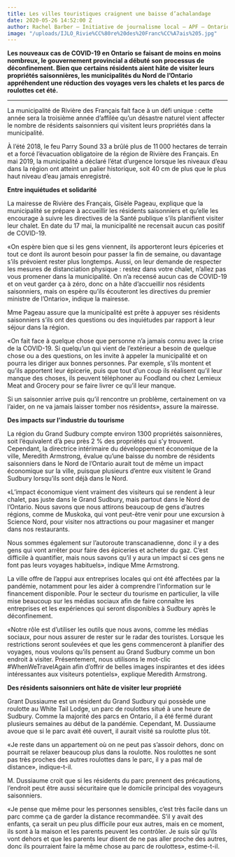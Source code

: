 ```yaml
---
title: Les villes touristiques craignent une baisse d’achalandage
date: 2020-05-26 14:52:00 Z
author: Rachel Barber — Initiative de journalisme local – APF – Ontario
image: "/uploads/IJLO_Rivie%CC%80re%20des%20Franc%CC%A7ais%205.jpg"
---
```


**Les nouveaux cas de COVID-19 en Ontario se faisant de moins en moins nombreux, le gouvernement provincial a débuté son processus de déconfinement. Bien que certains résidents aient hâte de visiter leurs propriétés saisonnières, les municipalités du Nord de l’Ontario appréhendent une réduction des voyages vers les chalets et les parcs de roulottes cet été.**
_______________________

La municipalité de Rivière des Français fait face à un défi unique : cette année sera la troisième année d’affilée qu’un désastre naturel vient affecter le nombre de résidents saisonniers qui visitent leurs propriétés dans la municipalité. 

À l’été 2018, le feu Parry Sound 33 a brûlé plus de 11 000 hectares de terrain et a forcé l’évacuation obligatoire de la région de Rivière des Français. En mai 2019, la municipalité a déclaré l’état d’urgence lorsque les niveaux d’eau dans la région ont atteint un palier historique, soit 40 cm de plus que le plus haut niveau d’eau jamais enregistré.

**Entre inquiétudes et solidarité**

La mairesse de Rivière des Français, Gisèle Pageau, explique que la municipalité se prépare à accueillir les résidents saisonniers et qu’elle les encourage à suivre les directives de la Santé publique s’ils planifient visiter leur chalet. En date du 17 mai, la municipalité ne recensait aucun cas positif de COVID-19. 

«On espère bien que si les gens viennent, ils apporteront leurs épiceries et tout ce dont ils auront besoin pour passer la fin de semaine, ou davantage s’ils prévoient rester plus longtemps. Aussi, on leur demande de respecter les mesures de distanciation physique : restez dans votre chalet, n’allez pas vous promener dans la municipalité. On n’a recensé aucun cas de COVID-19 et on veut garder ça à zéro, donc on a hâte d’accueillir nos résidents saisonniers, mais on espère qu’ils écouteront les directives du premier ministre de l’Ontario», indique la mairesse.

Mme Pageau assure que la municipalité est prête à appuyer ses résidents saisonniers s’ils ont des questions ou des inquiétudes par rapport à leur séjour dans la région.

«On fait face à quelque chose que personne n’a jamais connu avec la crise de la COVID-19. Si quelqu’un qui vient de l’extérieur a besoin de quelque chose ou a des questions, on les invite à appeler la municipalité et on pourra les diriger aux bonnes personnes. Par exemple, s’ils montent et qu’ils apportent leur épicerie, puis que tout d’un coup ils réalisent qu’il leur manque des choses, ils peuvent téléphoner au Foodland ou chez Lemieux Meat and Grocery pour se faire livrer ce qu’il leur manque. 

Si un saisonnier arrive puis qu’il rencontre un problème, certainement on va l’aider, on ne va jamais laisser tomber nos résidents», assure la mairesse. 

**Des impacts sur l’industrie du tourisme**

La région du Grand Sudbury compte environ 1300 propriétés saisonnières, soit l’équivalent d’à peu près 2 % des propriétés qui s’y trouvent. Cependant, la directrice intérimaire du développement économique de la ville, Meredith Armstrong, évalue qu’une baisse du nombre de résidents saisonniers dans le Nord de l’Ontario aurait tout de même un impact économique sur la ville, puisque plusieurs d’entre eux visitent le Grand Sudbury lorsqu’ils sont déjà dans le Nord.

«L’impact économique vient vraiment des visiteurs qui se rendent à leur chalet, pas juste dans le Grand Sudbury, mais partout dans le Nord de l’Ontario. Nous savons que nous attirons beaucoup de gens d’autres régions, comme de Muskoka, qui vont peut-être venir pour une excursion à Science Nord, pour visiter nos attractions ou pour magasiner et manger dans nos restaurants. 

Nous sommes également sur l’autoroute transcanadienne, donc il y a des gens qui vont arrêter pour faire des épiceries et acheter du gaz. C’est difficile à quantifier, mais nous savons qu’il y aura un impact si ces gens ne font pas leurs voyages habituels», indique Mme Armstrong.

La ville offre de l’appui aux entreprises locales qui ont été affectées par la pandémie, notamment pour les aider à comprendre l’information sur le financement disponible. Pour le secteur du tourisme en particulier, la ville mise beaucoup sur les médias sociaux afin de faire connaître les entreprises et les expériences qui seront disponibles à Sudbury après le déconfinement. 

«Notre rôle est d’utiliser les outils que nous avons, comme les médias sociaux, pour nous assurer de rester sur le radar des touristes. Lorsque les restrictions seront soulevées et que les gens commenceront à planifier des voyages, nous voulons qu’ils pensent au Grand Sudbury comme un bon endroit à visiter. Présentement, nous utilisons le mot-clic #WhenWeTravelAgain afin d’offrir de belles images inspirantes et des idées intéressantes aux visiteurs potentiels», explique Meredith Armstrong.

**Des résidents saisonniers ont hâte de visiter leur propriété**

Grant Dussiaume est un résident du Grand Sudbury qui possède une roulotte au White Tail Lodge, un parc de roulottes situé à une heure de Sudbury. Comme la majorité des parcs en Ontario, il a été fermé durant plusieurs semaines au début de la pandémie. Cependant, M. Dussiaume avoue que si le parc avait été ouvert, il aurait visité sa roulotte plus tôt.

«Je reste dans un appartement où on ne peut pas s’assoir dehors, donc on pourrait se relaxer beaucoup plus dans la roulotte. Nos roulottes ne sont pas très proches des autres roulottes dans le parc, il y a pas mal de distance», indique-t-il.

M. Dussiaume croit que si les résidents du parc prennent des précautions, l’endroit peut être aussi sécuritaire que le domicile principal des voyageurs saisonniers. 

«Je pense que même pour les personnes sensibles, c’est très facile dans un parc comme ça de garder la distance recommandée. S’il y avait des enfants, ça serait un peu plus difficile pour eux autres, mais en ce moment, ils sont à la maison et les parents peuvent les contrôler. Je suis sûr qu’ils vont dehors et que les parents leur disent de ne pas aller proche des autres, donc ils pourraient faire la même chose au parc de roulottes», estime-t-il.
